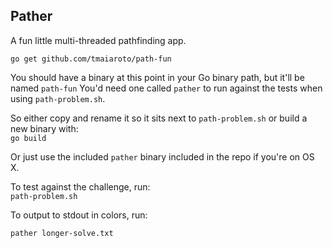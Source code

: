 Pather
----------

A fun little multi-threaded pathfinding app.

```go get github.com/tmaiaroto/path-fun```

You should have a binary at this point in your Go binary path, but it'll be named ```path-fun``` 
You'd need one called ```pather``` to run against the tests when using ```path-problem.sh```.

So either copy and rename it so it sits next to ```path-problem.sh``` or build a new binary with:    
```go build```

Or just use the included ```pather``` binary included in the repo if you're on OS X.

To test against the challenge, run:    
```path-problem.sh```

To output to stdout in colors, run:    
```
pather longer-solve.txt
```

